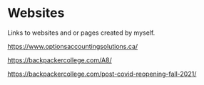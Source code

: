 # Websites
Links to websites and or pages created by myself.

https://www.optionsaccountingsolutions.ca/

https://backpackercollege.com/A8/

https://backpackercollege.com/post-covid-reopening-fall-2021/
